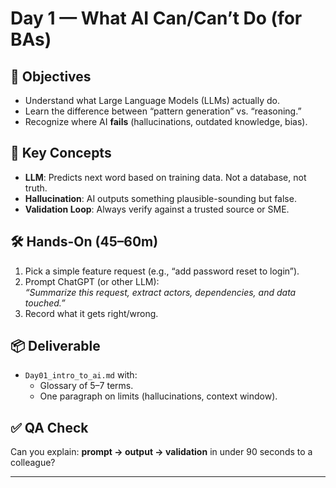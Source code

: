# Day 1 — What AI Can/Can’t Do (for BAs)

## 🎯 Objectives
- Understand what Large Language Models (LLMs) actually do.
- Learn the difference between “pattern generation” vs. “reasoning.”
- Recognize where AI **fails** (hallucinations, outdated knowledge, bias).

## 📘 Key Concepts
- **LLM**: Predicts next word based on training data. Not a database, not truth.
- **Hallucination**: AI outputs something plausible-sounding but false.
- **Validation Loop**: Always verify against a trusted source or SME.

## 🛠 Hands-On (45–60m)
1. Pick a simple feature request (e.g., “add password reset to login”).
2. Prompt ChatGPT (or other LLM):  
   *“Summarize this request, extract actors, dependencies, and data touched.”*
3. Record what it gets right/wrong.

## 📦 Deliverable
- `Day01_intro_to_ai.md` with:
  - Glossary of 5–7 terms.
  - One paragraph on limits (hallucinations, context window).

## ✅ QA Check
Can you explain: **prompt → output → validation** in under 90 seconds to a colleague?

---

